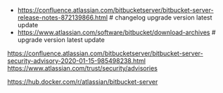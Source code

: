 
* https://confluence.atlassian.com/bitbucketserver/bitbucket-server-release-notes-872139866.html # changelog upgrade version latest update
* https://www.atlassian.com/software/bitbucket/download-archives # upgrade version latest update

https://confluence.atlassian.com/bitbucketserver/bitbucket-server-security-advisory-2020-01-15-985498238.html
https://www.atlassian.com/trust/security/advisories

https://hub.docker.com/r/atlassian/bitbucket-server
